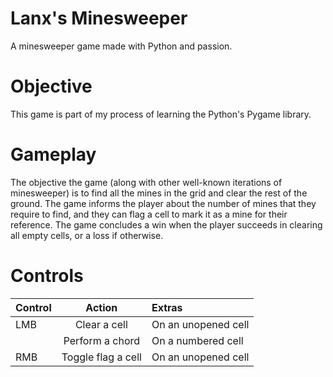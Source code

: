 # Lanx's Minesweeper

A minesweeper game made with Python and passion.

# Objective

This game is part of my process of learning the Python's Pygame library.

# Gameplay

The objective the game (along with other well-known iterations of minesweeper) is to find all the mines in the grid and clear the rest of the ground. 
The game informs the player about the number of mines that they require to find, and they can flag a cell to mark it as a mine for their reference.
The game concludes a win when the player succeeds in clearing all empty cells, or a loss if otherwise.

# Controls

| Control | Action | Extras |
| :------- | :------: | :------- |
| LMB | Clear a cell | On an unopened cell |
| | Perform a chord | On a numbered cell |
| RMB | Toggle flag a cell | On an unopened cell |
